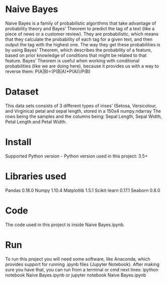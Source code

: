 # Naive Bayes
Naive Bayes is a family of probabilistic algorithms that take advantage of probability theory and Bayes’ Theorem to predict the tag of a text (like a piece of news or a customer review).
They are probabilistic, which means that they calculate the probability of each tag for a given text, and then output the tag with the highest one.
The way they get these probabilities is by using Bayes’ Theorem, which describes the probability of a feature, based on prior knowledge of conditions that might be related to that feature.
Bayes’ Theorem is useful when working with conditional probabilities (like we are doing here), because it provides us with a way to reverse them:
                  P(A|B)=(P(B|A)*P(A))/P(B)

# Dataset
This data sets consists of 3 different types of irises’ (Setosa, Versicolour, and Virginica) petal and sepal length, stored in a 150x4 numpy.ndarray The rows being the samples and the columns being: Sepal Length, Sepal Width, Petal Length and Petal Width.

# Install
Supported Python version - Python version used in this project: 3.5+

# Libraries used
  Pandas 0.18.0
  Numpy 1.10.4
  Matplotlib 1.5.1
  Scikit-learn 0.17.1
  Seaborn 0.8.0
# Code
The code used in this project is inside Naive Bayes.ipynb.

# Run
To run this project you will need some software, like Anaconda,
which provides support for running .ipynb files (Jupyter Notebook).
After making sure you have that, you can run from a terminal or cmd next lines:
ipython notebook Naive Bayes.ipynb or jupyter notebook Naive Bayes.ipynb
